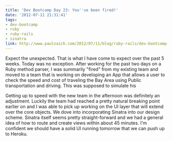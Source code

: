 ```yaml
---
title: 'Dev Bootcamp Day 23: You''ve been fired!'
date: '2012-07-11 21:31:41'
tags:
- dev-bootcamp
- ruby
- ruby-rails
- sinatra
link: http://www.paulzaich.com/2012/07/11/blog/ruby-rails/dev-bootcamp-day-23-youve-fired/
---
```


Expect the unexpected. That is what I have come to expect over the past 5 weeks. Today was no exception. After working for the past two days on a Ruby method parser, I was summarily "fired" from my existing team and moved to a team that is working on developing an App that allows a user to check the speed and cost of traveling the Bay Area using Public transportation and driving. This was supposed to simulate his

Getting up to speed with the new team in the afternoon was definitely an adjustment. Luckily the team had reached a pretty natural breaking point earlier on and I was able to pick up working on the UI layer that will extend over the core objects. We dove into incorporating Sinatra into our design scheme. Sinatra itself seems pretty straight-forward and we had a general idea of how to route and create views within about 45 minutes. I'm confident we should have a solid UI running tomorrow that we can push up to Heroku.
